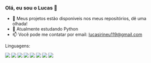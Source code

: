 ### Olá, eu sou o Lucas 👋

- 🔭 Meus projetos estão disponíveis nos meus repositórios, dê uma olhada! 
- 🌱 Atualmente estudando Python
- 📫 Você pode me contatar por email: lucasirineu119@gmail.com

Linguagens:

<img src="https://img.shields.io/badge/JavaScript-323330?style=for-the-badge&logo=javascript&logoColor=F7DF1E" />

<img src="{ 	https://img.shields.io/badge/TypeScript-007ACC?style=for-the-badge&logo=typescript&logoColor=white }" />

<img src="{BadgeURLHere}" />
<img src="{BadgeURLHere}" />
<img src="{BadgeURLHere}" />
<img src="{BadgeURLHere}" />
<img src="{BadgeURLHere}" />
<img src="{BadgeURLHere}" />
